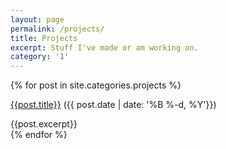 ```yaml
---
layout: page
permalink: /projects/
title: Projects
excerpt: Stuff I've made or am working on.
category: '1'
---
```

{% for post in site.categories.projects %}
<div class="PostBlock"> 
<p><a href="{{post.url}}">{{post.title}}</a>    ({{ post.date | date: '%B %-d, %Y'}})</p> 
{{post.excerpt}} 
</div>
{% endfor %}